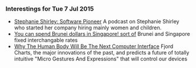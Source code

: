 ### Interestings for Tue 7 Jul 2015

- [Stephanie Shirley: Software Pioneer](http://www.bbc.co.uk/programmes/p002w557/episodes/downloads.rss) A podcast on Stephanie Shirley who started her company hiring mainly women and children.
- [You can spend Brunei dollars in Singapore! sort of](http://www.reddit.com/r/singapore/comments/2lv6kl/eli5_why_does_singapore_and_brunei_have_fixed/) Brunei and Singapore fixed interchangable rates
- [Why The Human Body Will Be The Next Computer Interface](http://www.fastcodesign.com/1671960/why-the-human-body-will-be-the-next-computer-interface) Fjord Charts, the major innovations of the past, and predicts a future of totally intuitive "Micro Gestures And Expressions" that will control our devices
